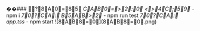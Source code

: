 ��# # #   ?8A0=85  
 
 * CAB0=>2:0  <>4C;59*   -   n p m   i   
 
 
 
 * 70?CA:  B5AB>2*   -   n p m   r u n   t e s t 
 
 
 
 
 
 * 70?CA:  a p p . t s s *   -   n p m   s t a r t   
 
 
 
 
 
 ! [ 8AB8=0] ( 8AB8=0. p n g ) 
